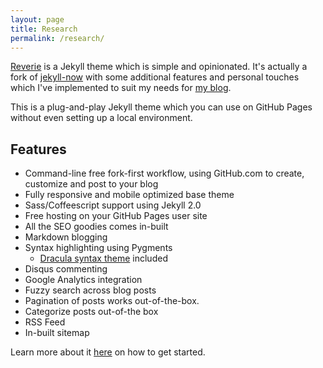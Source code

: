 ```yaml
---
layout: page
title: Research
permalink: /research/
---
```



<style>
  .no-border, .no-border td, .no-border th {
    border: none;
      background-color: white;
  }
  table {
   border-collapse: collapse;
}

table tr, table td, table th {
   border: none;
}
</style>
<style>
.right-justify {
  text-align: right;
}
</style>

<!--
<table class="no-border">
  <tr>
    <td class="right-justify">Jan. 2023</td>
    <td><b>Fibrantly-induced model structures</b><br>
    Joint with Léonard Guetta, Lyne Moser, and Maru Sarazola, <a href="https://arxiv.org/abs/2301.07801">arXiv:2301.07801</a>
    </td>
  </tr>
  <tr>
    <td class="right-justify">July 2022</td>
    <td><b>A model structure for weakly horizontally invariant double categories</b><br>
    Joint with Lyne Moser and Maru Sarazola, <a href="https://arxiv.org/abs/2007.00588">arXiv:2007.00588</a><br>
      To appear in <i>Algebraic and Geometric Topology</i>.</td>
  </tr>
</table>
-->

[Reverie](https://github.com/amitmerchant1990/reverie) is a Jekyll theme which is simple and opinionated. It's actually a fork of [jekyll-now](https://github.com/barryclark/jekyll-now) with some additional features and personal touches which I've implemented to suit my needs for [my blog](https://www.amitmerchant.com).

This is a plug-and-play Jekyll theme which you can use on GitHub Pages without even setting up a local environment.

## Features

- Command-line free fork-first workflow, using GitHub.com to create, customize and post to your blog
- Fully responsive and mobile optimized base theme
- Sass/Coffeescript support using Jekyll 2.0
- Free hosting on your GitHub Pages user site
- All the SEO goodies comes in-built
- Markdown blogging
- Syntax highlighting using Pygments
    - [Dracula syntax theme](https://draculatheme.com/) included
- Disqus commenting
- Google Analytics integration
- Fuzzy search across blog posts
- Pagination of posts works out-of-the-box.
- Categorize posts out-of-the box
- RSS Feed
- In-built sitemap

Learn more about it [here](https://github.com/amitmerchant1990/reverie) on how to get started.
